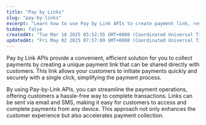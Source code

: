 ```yaml
---
title: "Pay by Links"
slug: "pay-by-links"
excerpt: "Learn how to use Pay by Link APIs to create payment link, resend a payment link and to get the payment status."
hidden: false
createdAt: "Tue Mar 18 2025 05:52:55 GMT+0000 (Coordinated Universal Time)"
updatedAt: "Fri May 02 2025 07:57:09 GMT+0000 (Coordinated Universal Time)"
---
```

Pay by Link APIs provide a convenient, efficient solution for you to collect payments by creating a unique payment link that can be shared directly with customers. This link allows your customers to initiate payments quickly and securely with a single click, simplifying the payment process.

By using Pay-by-Link APIs, you can streamline the payment operations, offering customers a hassle-free way to complete transactions. Links can be sent via email and SMS, making it easy for customers to access and complete payments from any device. This approach not only enhances the customer experience but also accelerates payment collection.
